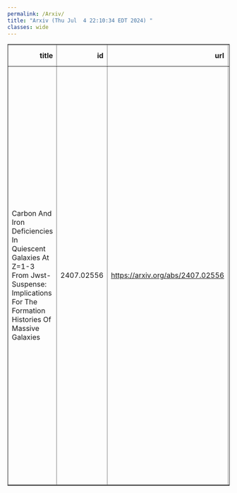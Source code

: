```yaml
---
permalink: /Arxiv/
title: "Arxiv (Thu Jul  4 22:10:34 EDT 2024) "
classes: wide
---
```

<table border="1" class="dataframe">
  <thead>
    <tr style="text-align: right;">
      <th>title</th>
      <th>id</th>
      <th>url</th>
      <th>authors</th>
      <th>Local Authors</th>
    </tr>
  </thead>
  <tbody>
    <tr>
      <td>Carbon And Iron Deficiencies In Quiescent Galaxies At Z=1-3 From   Jwst-Suspense: Implications For The Formation Histories Of Massive Galaxies</td>
      <td>2407.02556</td>
      <td><a href="https://arxiv.org/abs/2407.02556" target="_blank">https://arxiv.org/abs/2407.02556</a></td>
      <td>Aliza G. Beverage, Martje Slob, Mariska Kriek, Charlie Conroy, Guillermo Barro, Rachel Bezanson, Gabriel Brammer, Chloe M. Cheng, Anna De Graaff, Natascha M. Förster Schreiber, Marijn Franx, Brian Lorenz, Pavel E. Mancera Piña, Danilo Marchesini, Adam Muzzin, Andrew B. Newman, Sedona H. Price, Alice E. Shapley, Mauro Stefanon, Katherine A. Suess, Pieter Van Dokkum, David Weinberg, Daniel R. Weisz</td>
      <td>David Weinberg</td>
    </tr>
  </tbody>
</table>